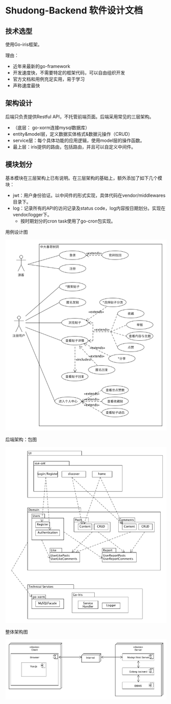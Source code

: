 # Shudong-Backend 软件设计文档



## 技术选型

使用Go-iris框架。 

理由：

- 近年来最新的go-framework
- 开发速度快，不需要特定的框架代码，可以自由组织开发
- 官方文档和用例充足实用，易于学习
- 声称速度最快



## 架构设计

后端只负责提供Restful API，不托管前端页面。后端采用常见的三层架构。

- （底层： go-xorm连接mysql数据库）
- entity&model层，定义数据实体格式&数据元操作（CRUD）
- service层：每个具体功能的应用逻辑，使用model层的操作函数。
- 最上层：iris提供的路由，包括路由，并且可以自定义中间件。



## 模块划分

基本模块在三层架构上已有说明。在三层架构的基础上，额外添加了如下几个模块：

- jwt：用户身份验证。以中间件的形式实现，具体代码在vendor/middlewares目录下。
- log：记录所有的API的访问记录及status code，log内容按日期划分。实现在vendor/logger下。
  - 按时期划分的cron task使用了go-cron包实现。



用例设计图

![use-case-model.png](https://github.com/Chun-Ge/documents/blob/master/docs/model-docs/use-case-model/use-case-model.png?raw=true) 



后端架构：包图

![uml-package.png](https://github.com/Chun-Ge/documents/blob/master/docs/model-docs/logical-view/uml-package.png?raw=true) 





整体架构图

![phyview.png](https://github.com/Chun-Ge/documents/blob/master/docs/model-docs/physical-view/phyview.png?raw=true) 